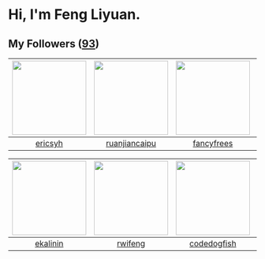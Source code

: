 # Hi, I'm Feng Liyuan.

## My Followers ([93](https://github.com/SunRunAway?tab=followers))

| <img src="https://avatars.githubusercontent.com/u/10498732?v=4" width="150" height="150" /> | <img src="https://avatars.githubusercontent.com/u/31336171?v=4" width="150" height="150" /> | <img src="https://avatars.githubusercontent.com/u/3293915?v=4" width="150" height="150" /> | <img src="https://avatars.githubusercontent.com/u/4090971?v=4" width="150" height="150" /> |
| :-----------------------------------------------------------------------------------------: | :-----------------------------------------------------------------------------------------: | :----------------------------------------------------------------------------------------: | :----------------------------------------------------------------------------------------: |
|                            [ericsyh](https://github.com/ericsyh)                            |                      [ruanjiancaipu](https://github.com/ruanjiancaipu)                      |                         [fancyfrees](https://github.com/fancyfrees)                        |                        [wangtuanjie](https://github.com/wangtuanjie)                       |

| <img src="https://avatars.githubusercontent.com/u/234891?v=4" width="150" height="150" /> | <img src="https://avatars.githubusercontent.com/u/1814146?v=4" width="150" height="150" /> | <img src="https://avatars.githubusercontent.com/u/6002026?v=4" width="150" height="150" /> | <img src="https://avatars.githubusercontent.com/u/1543151?v=4" width="150" height="150" /> |
| :---------------------------------------------------------------------------------------: | :----------------------------------------------------------------------------------------: | :----------------------------------------------------------------------------------------: | :----------------------------------------------------------------------------------------: |
|                          [ekalinin](https://github.com/ekalinin)                          |                            [rwifeng](https://github.com/rwifeng)                           |                        [codedogfish](https://github.com/codedogfish)                       |                          [chrislusf](https://github.com/chrislusf)                         |